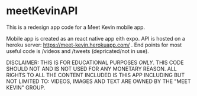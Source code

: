 # meetKevinAPI

This is a redesign app code for a Meet Kevin mobile app.

Mobile app is created as an react native app eith expo. 
API is hosted on a heroku server: https://meet-kevin.herokuapp.com/ . End points for most useful code is /videos and /tweets (depricated/not in use).

DISCLAIMER: THIS IS FOR EDUCATIONAL PURPOSES *ONLY*. THIS CODE SHOULD NOT AND IS NOT USED FOR ANY MONETARY REASON. 
ALL RIGHTS TO ALL THE CONTENT INCLUDED IS THIS APP INCLUDING BUT NOT LIMITED TO: VIDEOS, IMAGES AND TEXT ARE OWNED BY THE "MEET KEVIN" GROUP.
